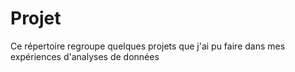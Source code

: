 # Projet
Ce répertoire regroupe quelques projets que j'ai pu faire dans mes expériences d'analyses de données
